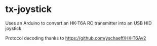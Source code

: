 # tx-joystick
Uses an Arduino to convert an HK-T6A RC transmitter into an USB HID joystick

Protocol decoding thanks to https://github.com/yschaeff/HK-T6Av2
